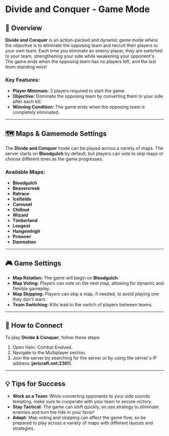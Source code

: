 # Divide and Conquer - Game Mode

## 📝 Overview

**Divide and Conquer** is an action-packed and dynamic game mode where the objective is to eliminate the opposing team and recruit their players to your own team. Each time you eliminate an enemy player, they are switched to your team, strengthening your side while weakening your opponent's. The game ends when the opposing team has no players left, and the last team standing wins!

### Key Features:
- **Player Minimum:** 3 players required to start the game.
- **Objective:** Dominate the opposing team by converting them to your side after each kill.
- **Winning Condition:** The game ends when the opposing team is completely eliminated.

---

## 🗺️ Maps & Gamemode Settings

The **Divide and Conquer** mode can be played across a variety of maps. The server starts on **Bloodgulch** by default, but players can vote to skip maps or choose different ones as the game progresses.

### Available Maps:
- **Bloodgulch**
- **Beavercreek**
- **Ratrace**
- **Icefields**
- **Carousel**
- **Chillout**
- **Wizard**
- **Timberland**
- **Longest**
- **Hangemhigh**
- **Prisoner**
- **Damnation**

---

## 🎮 Game Settings

- **Map Rotation:** The game will begin on **Bloodgulch**.
- **Map Voting:** Players can vote on the next map, allowing for dynamic and flexible gameplay.
- **Map Skipping:** Players can skip a map, if needed, to avoid playing one they don't want.
- **Team Switching:** Kills lead to the switch of players between teams.

---

## 📡 How to Connect

To play **Divide & Conquer**, follow these steps:

1. Open Halo: Combat Evolved.
2. Navigate to the Multiplayer section.
3. Join the server by searching for the server or by using the server's IP address (**jericraft.net:2301**).

---

## 💡 Tips for Success

- **Work as a Team:** While converting opponents to your side sounds tempting, make sure to cooperate with your team to secure victory.
- **Stay Tactical:** The game can shift quickly, so use strategy to eliminate enemies and turn the tide in your favor!
- **Adapt:** Map voting and skipping can affect the game flow, so be prepared to play across a variety of maps with different layouts and strategies.
